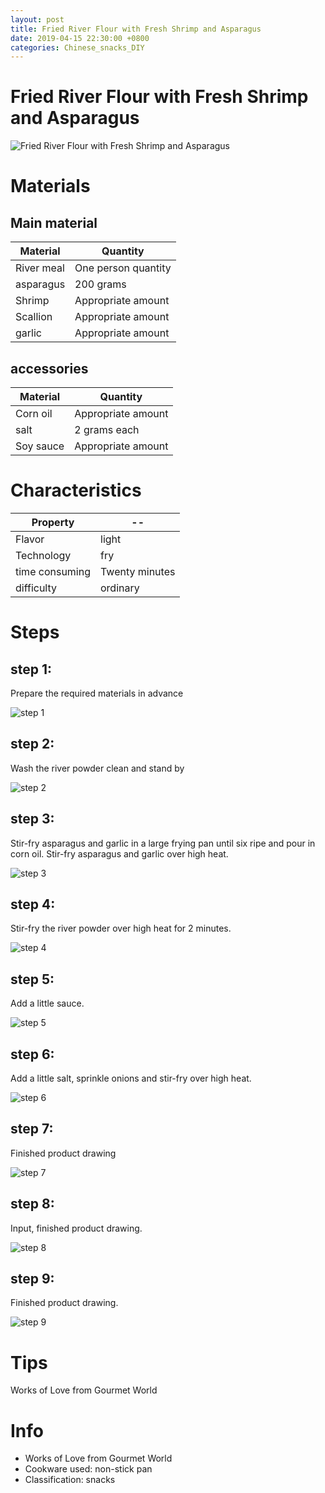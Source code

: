 ```yaml
---
layout: post
title: Fried River Flour with Fresh Shrimp and Asparagus
date: 2019-04-15 22:30:00 +0800
categories: Chinese_snacks_DIY
---
```


# Fried River Flour with Fresh Shrimp and Asparagus

![Fried River Flour with Fresh Shrimp and Asparagus]({{site.baseurl}}/img/451197/451197.jpg)

# Materials


## Main material

Material|Quantity
--|--
River meal|One person quantity
asparagus|200 grams
Shrimp|Appropriate amount
Scallion|Appropriate amount
garlic|Appropriate amount

## accessories

Material|Quantity
--|--
Corn oil|Appropriate amount
salt|2 grams each
Soy sauce|Appropriate amount

# Characteristics

Property|--
--|--
Flavor|light
Technology|fry
time consuming|Twenty minutes
difficulty|ordinary

# Steps

## step 1:

Prepare the required materials in advance

![step 1]({{site.baseurl}}/img/451197/1.jpg)

## step 2:

Wash the river powder clean and stand by

![step 2]({{site.baseurl}}/img/451197/2.jpg)

## step 3:

Stir-fry asparagus and garlic in a large frying pan until six ripe and pour in corn oil. Stir-fry asparagus and garlic over high heat.

![step 3]({{site.baseurl}}/img/451197/3.jpg)

## step 4:

Stir-fry the river powder over high heat for 2 minutes.

![step 4]({{site.baseurl}}/img/451197/4.jpg)

## step 5:

Add a little sauce.

![step 5]({{site.baseurl}}/img/451197/5.jpg)

## step 6:

Add a little salt, sprinkle onions and stir-fry over high heat.

![step 6]({{site.baseurl}}/img/451197/6.jpg)

## step 7:

Finished product drawing

![step 7]({{site.baseurl}}/img/451197/7.jpg)

## step 8:

Input, finished product drawing.

![step 8]({{site.baseurl}}/img/451197/8.jpg)

## step 9:

Finished product drawing.

![step 9]({{site.baseurl}}/img/451197/9.jpg)

# Tips

Works of Love from Gourmet World

# Info

- Works of Love from Gourmet World
- Cookware used: non-stick pan
- Classification: snacks